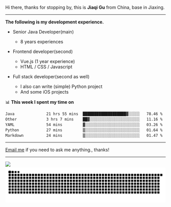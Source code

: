 Hi there, thanks for stopping by, this is **Jiaqi Gu** from China, base in Jiaxing.

---

**The following is my development experience.**

- Senior Java Developer(main)
  - 8 years experiences

- Frontend developer(second)
  - Vue.js (1 year experience)
  - HTML / CSS / Javascript
  
- Full stack developer(second as well)
  - I also can write (simple) Python project
  - And some iOS projects

📊 **This week I spent my time on**
<!--START_SECTION:waka-->

```txt
Java              21 hrs 55 mins  ███████████████████▓░░░░░   78.46 %
Other             3 hrs 7 mins    ██▓░░░░░░░░░░░░░░░░░░░░░░   11.16 %
YAML              54 mins         ▓░░░░░░░░░░░░░░░░░░░░░░░░   03.26 %
Python            27 mins         ▒░░░░░░░░░░░░░░░░░░░░░░░░   01.64 %
Markdown          24 mins         ▒░░░░░░░░░░░░░░░░░░░░░░░░   01.47 %
```

<!--END_SECTION:waka-->

---

[Email me](mailto:htk2klwgr@mozmail.com?subject=Hiring_from_GitHub) if you need to ask me anything., thanks!

---

![]( https://visitor-badge.glitch.me/badge?page_id=githubgujiaqi)
![]( https://github.com/droid-Q/droid-Q/raw/output/github-contribution-grid-snake.svg#gh-dark-mode-only)
